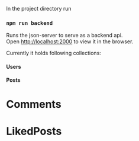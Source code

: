 
In the project directory run

### `npm run backend`

Runs the json-server to serve as a backend api.<br />
Open [http://localhost:2000](http://localhost:2000) to view it in the browser.

Currently it holds following collections:

#### Users
#### Posts
# Comments
# LikedPosts
